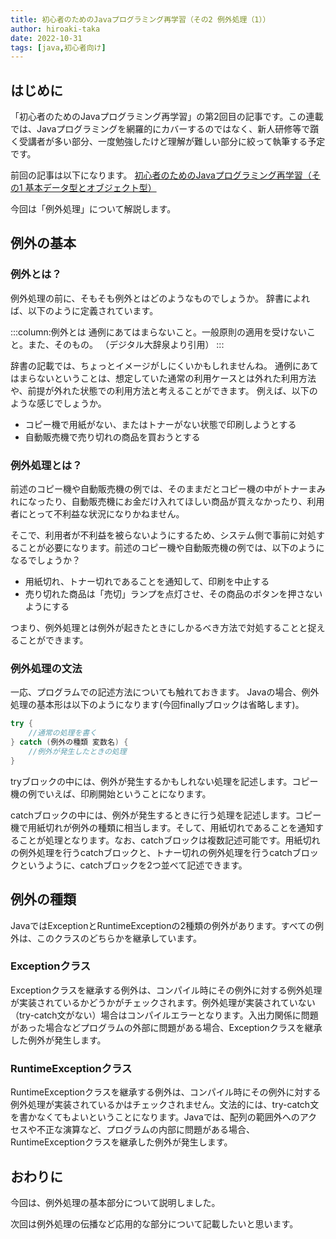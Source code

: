 ```yaml
---
title: 初心者のためのJavaプログラミング再学習（その2 例外処理（1））
author: hiroaki-taka
date: 2022-10-31
tags: [java,初心者向け]
---
```


## はじめに
「初心者のためのJavaプログラミング再学習」の第2回目の記事です。この連載では、Javaプログラミングを網羅的にカバーするのではなく、新人研修等で躓く受講者が多い部分、一度勉強したけど理解が難しい部分に絞って執筆する予定です。

前回の記事は以下になります。
[初心者のためのJavaプログラミング再学習（その1 基本データ型とオブジェクト型）](/learning/java-for-beginners_01/)

今回は「例外処理」について解説します。

## 例外の基本
### 例外とは？
例外処理の前に、そもそも例外とはどのようなものでしょうか。
辞書によれば、以下のように定義されています。

:::column:例外とは
通例にあてはまらないこと。一般原則の適用を受けないこと。また、そのもの。
（デジタル大辞泉より引用）
:::

辞書の記載では、ちょっとイメージがしにくいかもしれませんね。
通例にあてはまらないということは、想定していた通常の利用ケースとは外れた利用方法や、前提が外れた状態での利用方法と考えることができます。
例えば、以下のような感じでしょうか。
- コピー機で用紙がない、またはトナーがない状態で印刷しようとする
- 自動販売機で売り切れの商品を買おうとする

### 例外処理とは？
前述のコピー機や自動販売機の例では、そのままだとコピー機の中がトナーまみれになったり、自動販売機にお金だけ入れてほしい商品が買えなかったり、利用者にとって不利益な状況になりかねません。

そこで、利用者が不利益を被らないようにするため、システム側で事前に対処することが必要になります。前述のコピー機や自動販売機の例では、以下のようになるでしょうか？

- 用紙切れ、トナー切れであることを通知して、印刷を中止する
- 売り切れた商品は「売切」ランプを点灯させ、その商品のボタンを押さないようにする

つまり、例外処理とは例外が起きたときにしかるべき方法で対処することと捉えることができます。

### 例外処理の文法
一応、プログラムでの記述方法についても触れておきます。
Javaの場合、例外処理の基本形は以下のようになります(今回finallyブロックは省略します)。

```java
try {
    //通常の処理を書く
} catch (例外の種類 変数名) {
    //例外が発生したときの処理
} 
```
tryブロックの中には、例外が発生するかもしれない処理を記述します。コピー機の例でいえば、印刷開始ということになります。

catchブロックの中には、例外が発生するときに行う処理を記述します。コピー機で用紙切れが例外の種類に相当します。そして、用紙切れであることを通知することが処理となります。なお、catchブロックは複数記述可能です。用紙切れの例外処理を行うcatchブロックと、トナー切れの例外処理を行うcatchブロックというように、catchブロックを2つ並べて記述できます。

## 例外の種類
JavaではExceptionとRuntimeExceptionの2種類の例外があります。すべての例外は、このクラスのどちらかを継承しています。

### Exceptionクラス
Exceptionクラスを継承する例外は、コンパイル時にその例外に対する例外処理が実装されているかどうかがチェックされます。例外処理が実装されていない（try-catch文がない）場合はコンパイルエラーとなります。入出力関係に問題があった場合などプログラムの外部に問題がある場合、Exceptionクラスを継承した例外が発生します。

### RuntimeExceptionクラス
RuntimeExceptionクラスを継承する例外は、コンパイル時にその例外に対する例外処理が実装されているかはチェックされません。文法的には、try-catch文を書かなくてもよいということになります。Javaでは、配列の範囲外へのアクセスや不正な演算など、プログラムの内部に問題がある場合、RuntimeExceptionクラスを継承した例外が発生します。

## おわりに
今回は、例外処理の基本部分について説明しました。

次回は例外処理の伝播など応用的な部分について記載したいと思います。